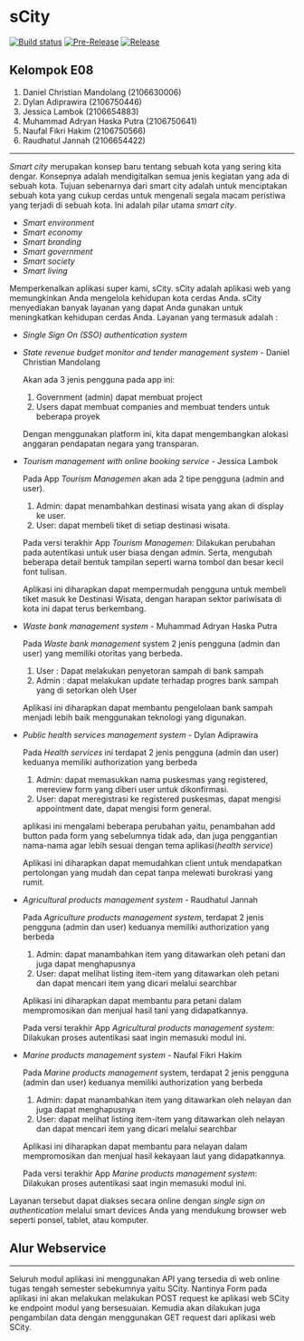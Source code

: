 # sCity

[![Build status](https://build.appcenter.ms/v0.1/apps/5b1b5e25-556f-4681-9a0c-232fc747aaa3/branches/master/badge)](https://appcenter.ms)
[![Pre-Release](https://github.com/danielcm585/sCity-mobile/actions/workflows/pre-release.yml/badge.svg)](https://github.com/danielcm585/sCity-mobile/actions/workflows/pre-release.yml)
[![Release](https://github.com/danielcm585/sCity-mobile/actions/workflows/release.yml/badge.svg)](https://github.com/danielcm585/sCity-mobile/actions/workflows/release.yml)

## Kelompok E08 
1. Daniel Christian Mandolang (2106630006)
2. Dylan Adiprawira (2106750446)
3. Jessica Lambok (2106654883)
4. Muhammad Adryan Haska Putra (2106750641)
5. Naufal Fikri Hakim (2106750566)
6. Raudhatul Jannah (2106654422)
---

<!-- Aplikasi dapat diakses [disini](https://scity.herokuapp.com/) -->

_Smart city_ merupakan konsep baru tentang sebuah kota yang sering kita dengar. Konsepnya adalah mendigitalkan semua jenis kegiatan yang ada di sebuah kota. Tujuan sebenarnya dari smart city adalah untuk menciptakan sebuah kota yang cukup cerdas untuk mengenali segala macam peristiwa yang terjadi di sebuah kota. Ini adalah pilar utama _smart city_.

- _Smart environment_  
- _Smart economy_
- _Smart branding_
- _Smart government_
- _Smart society_
- _Smart living_

Memperkenalkan aplikasi super kami, sCity. sCity adalah aplikasi web yang memungkinkan Anda mengelola kehidupan kota cerdas Anda. sCity menyediakan banyak layanan yang dapat Anda gunakan untuk meningkatkan kehidupan cerdas Anda. Layanan yang termasuk adalah :

- _Single Sign On (SSO) authentication system_

- _State revenue budget monitor and tender management system_ - Daniel Christian Mandolang
    
    Akan ada 3 jenis pengguna pada app ini:
    1. Government (admin) dapat membuat project
    2. Users dapat membuat companies and membuat tenders untuk beberapa proyek
    
   Dengan menggunakan platform ini, kita dapat mengembangkan alokasi anggaran pendapatan negara yang transparan.

- _Tourism management with online booking service_ - Jessica Lambok
    
    Pada App _Tourism Managemen_ akan ada 2 tipe pengguna (admin and user).
    1. Admin: dapat menambahkan destinasi wisata yang akan di display ke user.
    2. User: dapat membeli tiket di setiap destinasi wisata.
    
    Pada versi terakhir App _Tourism Managemen_: Dilakukan perubahan pada autentikasi untuk user biasa dengan admin. Serta, mengubah beberapa detail bentuk tampilan seperti warna tombol dan besar kecil font tulisan.

   Aplikasi ini diharapkan dapat mempermudah pengguna untuk membeli tiket masuk ke Destinasi Wisata, dengan harapan sektor pariwisata di kota ini dapat terus berkembang.

- _Waste bank management system_ - Muhammad Adryan Haska Putra

    Pada _Waste bank management_ system 2 jenis pengguna (admin dan user) yang memiliki otoritas yang berbeda.
    1. User : Dapat melakukan penyetoran sampah di bank sampah
    2. Admin : dapat melakukan update terhadap progres bank sampah yang di setorkan oleh User
    
    Aplikasi ini diharapkan dapat membantu pengelolaan bank sampah menjadi lebih baik menggunakan teknologi yang digunakan.

- _Public health services management system_ - Dylan Adiprawira

    Pada _Health services_ ini terdapat 2 jenis pengguna (admin dan user) keduanya memiliki authorization yang berbeda
    1. Admin: dapat memasukkan nama puskesmas yang registered, mereview form yang diberi user untuk dikonfirmasi.
    2. User: dapat meregistrasi ke registered puskesmas, dapat mengisi appointment date, dapat mengisi form general.
    
    aplikasi ini mengalami beberapa perubahan yaitu, penambahan add button pada form yang sebelumnya tidak ada, dan juga penggantian nama-nama agar lebih sesuai dengan tema aplikasi(_health service_)

    Aplikasi ini diharapkan dapat memudahkan client untuk mendapatkan pertolongan yang mudah dan cepat tanpa melewati burokrasi yang rumit.

- _Agricultural products management system_ - Raudhatul Jannah

    Pada _Agriculture products management system_, terdapat 2 jenis pengguna (admin dan user) keduanya memiliki authorization yang berbeda
    1. Admin: dapat manambahkan item yang ditawarkan oleh petani dan juga dapat menghapusnya
    2. User: dapat melihat listing item-item yang ditawarkan oleh petani dan dapat mencari item yang dicari melalui searchbar

    Aplikasi ini diharapkan dapat membantu para petani dalam mempromosikan dan menjual hasil tani yang didapatkannya.

    Pada versi terakhir App _Agricultural products management system_: Dilakukan proses autentikasi saat ingin memasuki modul ini.

- _Marine products management system_ - Naufal Fikri Hakim

    Pada _Marine products management_ system, terdapat 2 jenis pengguna (admin dan user) keduanya memiliki authorization yang berbeda
    1. Admin: dapat manambahkan item yang ditawarkan oleh nelayan dan juga dapat menghapusnya
    2. User: dapat melihat listing item-item yang ditawarkan oleh nelayan dan dapat mencari item yang dicari melalui searchbar

    Aplikasi ini diharapkan dapat membantu para nelayan dalam mempromosikan dan menjual hasil kekayaan laut yang didapatkannya.

    Pada versi terakhir App _Marine products management system_: Dilakukan proses autentikasi saat ingin memasuki modul ini.

Layanan tersebut dapat diakses secara online dengan _single sign on authentication_ melalui smart devices Anda yang mendukung browser web seperti ponsel, tablet, atau komputer.

## Alur Webservice
---
Seluruh modul aplikasi ini menggunakan API yang tersedia di web online tugas tengah semester sebekumnya yaitu SCity. Nantinya Form pada aplikasi ini akan melakukan melakukan POST request ke aplikasi web SCity ke endpoint modul yang bersesuaian. Kemudia akan dilakukan juga pengambilan data dengan menggunakan GET request dari aplikasi web SCity.
